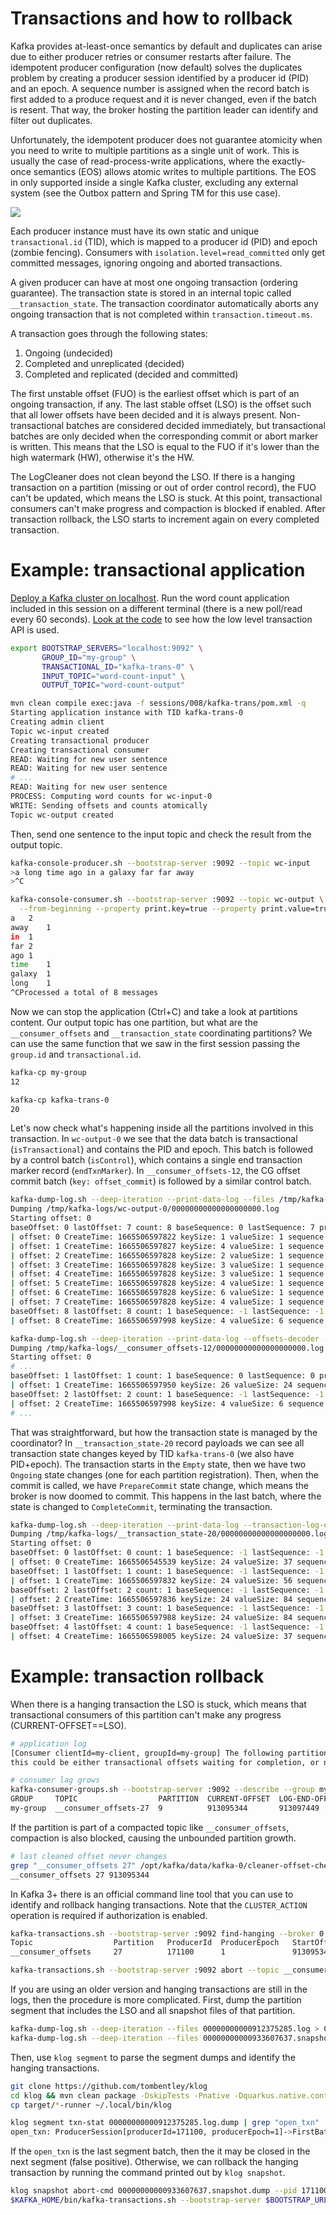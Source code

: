 # Transactions and how to rollback

Kafka provides at-least-once semantics by default and duplicates can arise due to either producer retries or consumer restarts after failure.
The idempotent producer configuration (now default) solves the duplicates problem by creating a producer session identified by a producer id (PID) and an epoch.
A sequence number is assigned when the record batch is first added to a produce request and it is never changed, even if the batch is resent.
That way, the broker hosting the partition leader can identify and filter out duplicates.

Unfortunately, the idempotent producer does not guarantee atomicity when you need to write to multiple partitions as a single unit of work.
This is usually the case of read-process-write applications, where the exactly-once semantics (EOS) allows atomic writes to multiple partitions.
The EOS in only supported inside a single Kafka cluster, excluding any external system (see the Outbox pattern and Spring TM for this use case).

![](images/trans.png)

Each producer instance must have its own static and unique `transactional.id` (TID), which is mapped to a producer id (PID) and epoch (zombie fencing).
Consumers with `isolation.level=read_committed` only get committed messages, ignoring ongoing and aborted transactions.

A given producer can have at most one ongoing transaction (ordering guarantee).
The transaction state is stored in an internal topic called `__transaction_state`.
The transaction coordinator automatically aborts any ongoing transaction that is not completed within `transaction.timeout.ms`.

A transaction goes through the following states:

1. Ongoing (undecided)
2. Completed and unreplicated (decided)
3. Completed and replicated (decided and committed)

The first unstable offset (FUO) is the earliest offset which is part of an ongoing transaction, if any.
The last stable offset (LSO) is the offset such that all lower offsets have been decided and it is always present.
Non-transactional batches are considered decided immediately, but transactional batches are only decided when the corresponding commit or abort marker is written.
This means that the LSO is equal to the FUO if it's lower than the high watermark (HW), otherwise it's the HW.

The LogCleaner does not clean beyond the LSO.
If there is a hanging transaction on a partition (missing or out of order control record), the FUO can't be updated, which means the LSO is stuck.
At this point, transactional consumers can't make progress and compaction is blocked if enabled.
After transaction rollback, the LSO starts to increment again on every completed transaction.

# Example: transactional application

[Deploy a Kafka cluster on localhost](/sessions/001).
Run the word count application included in this session on a different terminal (there is a new poll/read every 60 seconds).
[Look at the code](/sessions/008/kafka-trans) to see how the low level transaction API is used.

```sh
export BOOTSTRAP_SERVERS="localhost:9092" \
       GROUP_ID="my-group" \
       TRANSACTIONAL_ID="kafka-trans-0" \
       INPUT_TOPIC="word-count-input" \
       OUTPUT_TOPIC="word-count-output"

mvn clean compile exec:java -f sessions/008/kafka-trans/pom.xml -q
Starting application instance with TID kafka-trans-0
Creating admin client
Topic wc-input created
Creating transactional producer
Creating transactional consumer
READ: Waiting for new user sentence
READ: Waiting for new user sentence
# ...
READ: Waiting for new user sentence
PROCESS: Computing word counts for wc-input-0
WRITE: Sending offsets and counts atomically
Topic wc-output created
```

Then, send one sentence to the input topic and check the result from the output topic.

```sh
kafka-console-producer.sh --bootstrap-server :9092 --topic wc-input
>a long time ago in a galaxy far far away
>^C

kafka-console-consumer.sh --bootstrap-server :9092 --topic wc-output \
  --from-beginning --property print.key=true --property print.value=true
a	2
away	1
in	1
far	2
ago	1
time	1
galaxy	1
long	1
^CProcessed a total of 8 messages
```

Now we can stop the application (Ctrl+C) and take a look at partitions content.
Our output topic has one partition, but what are the `__consumer_offsets` and `__transaction_state` coordinating partitions?
We can use the same function that we saw in the first session passing the `group.id` and `transactional.id`.

```sh
kafka-cp my-group
12

kafka-cp kafka-trans-0
20
```

Let's now check what's happening inside all the partitions involved in this transaction.
In `wc-output-0` we see that the data batch is transactional (`isTransactional`) and contains the PID and epoch.
This batch is followed by a control batch (`isControl`), which contains a single end transaction marker record (`endTxnMarker`).
In `__consumer_offsets-12`, the CG offset commit batch (`key: offset_commit`) is followed by a similar control batch.

```sh
kafka-dump-log.sh --deep-iteration --print-data-log --files /tmp/kafka-logs/wc-output-0/00000000000000000000.log
Dumping /tmp/kafka-logs/wc-output-0/00000000000000000000.log
Starting offset: 0
baseOffset: 0 lastOffset: 7 count: 8 baseSequence: 0 lastSequence: 7 producerId: 0 producerEpoch: 0 partitionLeaderEpoch: 0 isTransactional: true isControl: false deleteHorizonMs: OptionalLong.empty position: 0 CreateTime: 1665506597828 size: 152 magic: 2 compresscodec: none crc: 3801140420 isvalid: true
| offset: 0 CreateTime: 1665506597822 keySize: 1 valueSize: 1 sequence: 0 headerKeys: [] key: a payload: 2
| offset: 1 CreateTime: 1665506597827 keySize: 4 valueSize: 1 sequence: 1 headerKeys: [] key: away payload: 1
| offset: 2 CreateTime: 1665506597828 keySize: 2 valueSize: 1 sequence: 2 headerKeys: [] key: in payload: 1
| offset: 3 CreateTime: 1665506597828 keySize: 3 valueSize: 1 sequence: 3 headerKeys: [] key: far payload: 2
| offset: 4 CreateTime: 1665506597828 keySize: 3 valueSize: 1 sequence: 4 headerKeys: [] key: ago payload: 1
| offset: 5 CreateTime: 1665506597828 keySize: 4 valueSize: 1 sequence: 5 headerKeys: [] key: time payload: 1
| offset: 6 CreateTime: 1665506597828 keySize: 6 valueSize: 1 sequence: 6 headerKeys: [] key: galaxy payload: 1
| offset: 7 CreateTime: 1665506597828 keySize: 4 valueSize: 1 sequence: 7 headerKeys: [] key: long payload: 1
baseOffset: 8 lastOffset: 8 count: 1 baseSequence: -1 lastSequence: -1 producerId: 0 producerEpoch: 0 partitionLeaderEpoch: 0 isTransactional: true isControl: true deleteHorizonMs: OptionalLong.empty position: 152 CreateTime: 1665506597998 size: 78 magic: 2 compresscodec: none crc: 3355926470 isvalid: true
| offset: 8 CreateTime: 1665506597998 keySize: 4 valueSize: 6 sequence: -1 headerKeys: [] endTxnMarker: COMMIT coordinatorEpoch: 0

kafka-dump-log.sh --deep-iteration --print-data-log --offsets-decoder --files /tmp/kafka-logs/__consumer_offsets-12/00000000000000000000.log
Dumping /tmp/kafka-logs/__consumer_offsets-12/00000000000000000000.log
Starting offset: 0
# ...
baseOffset: 1 lastOffset: 1 count: 1 baseSequence: 0 lastSequence: 0 producerId: 0 producerEpoch: 0 partitionLeaderEpoch: 0 isTransactional: true isControl: false deleteHorizonMs: OptionalLong.empty position: 339 CreateTime: 1665506597950 size: 118 magic: 2 compresscodec: none crc: 4199759988 isvalid: true
| offset: 1 CreateTime: 1665506597950 keySize: 26 valueSize: 24 sequence: 0 headerKeys: [] key: offset_commit::group=my-group,partition=wc-input-0 payload: offset=1
baseOffset: 2 lastOffset: 2 count: 1 baseSequence: -1 lastSequence: -1 producerId: 0 producerEpoch: 0 partitionLeaderEpoch: 0 isTransactional: true isControl: true deleteHorizonMs: OptionalLong.empty position: 457 CreateTime: 1665506597998 size: 78 magic: 2 compresscodec: none crc: 3355926470 isvalid: true
| offset: 2 CreateTime: 1665506597998 keySize: 4 valueSize: 6 sequence: -1 headerKeys: [] endTxnMarker: COMMIT coordinatorEpoch: 0
# ...
```

That was straightforward, but how the transaction state is managed by the coordinator? 
In `__transaction_state-20` record payloads we can see all transaction state changes keyed by TID `kafka-trans-0` (we also have PID+epoch).
The transaction starts in the `Empty` state, then we have two `Ongoing` state changes (one for each partition registration).
Then, when the commit is called, we have `PrepareCommit` state change, which means the broker is now doomed to commit.
This happens in the last batch, where the state is changed to `CompleteCommit`, terminating  the transaction.

```sh
kafka-dump-log.sh --deep-iteration --print-data-log --transaction-log-decoder --files /tmp/kafka-logs/__transaction_state-20/00000000000000000000.log
Dumping /tmp/kafka-logs/__transaction_state-20/00000000000000000000.log
Starting offset: 0
baseOffset: 0 lastOffset: 0 count: 1 baseSequence: -1 lastSequence: -1 producerId: -1 producerEpoch: -1 partitionLeaderEpoch: 0 isTransactional: false isControl: false deleteHorizonMs: OptionalLong.empty position: 0 CreateTime: 1665506545539 size: 130 magic: 2 compresscodec: none crc: 682337358 isvalid: true
| offset: 0 CreateTime: 1665506545539 keySize: 24 valueSize: 37 sequence: -1 headerKeys: [] key: transaction_metadata::transactionalId=kafka-trans-0 payload: producerId:0,producerEpoch:0,state=Empty,partitions=[],txnLastUpdateTimestamp=1665506545533,txnTimeoutMs=60000
baseOffset: 1 lastOffset: 1 count: 1 baseSequence: -1 lastSequence: -1 producerId: -1 producerEpoch: -1 partitionLeaderEpoch: 0 isTransactional: false isControl: false deleteHorizonMs: OptionalLong.empty position: 130 CreateTime: 1665506597832 size: 149 magic: 2 compresscodec: none crc: 3989189852 isvalid: true
| offset: 1 CreateTime: 1665506597832 keySize: 24 valueSize: 56 sequence: -1 headerKeys: [] key: transaction_metadata::transactionalId=kafka-trans-0 payload: producerId:0,producerEpoch:0,state=Ongoing,partitions=[wc-output-0],txnLastUpdateTimestamp=1665506597831,txnTimeoutMs=60000
baseOffset: 2 lastOffset: 2 count: 1 baseSequence: -1 lastSequence: -1 producerId: -1 producerEpoch: -1 partitionLeaderEpoch: 0 isTransactional: false isControl: false deleteHorizonMs: OptionalLong.empty position: 279 CreateTime: 1665506597836 size: 178 magic: 2 compresscodec: none crc: 4121781109 isvalid: true
| offset: 2 CreateTime: 1665506597836 keySize: 24 valueSize: 84 sequence: -1 headerKeys: [] key: transaction_metadata::transactionalId=kafka-trans-0 payload: producerId:0,producerEpoch:0,state=Ongoing,partitions=[__consumer_offsets-12,wc-output-0],txnLastUpdateTimestamp=1665506597836,txnTimeoutMs=60000
baseOffset: 3 lastOffset: 3 count: 1 baseSequence: -1 lastSequence: -1 producerId: -1 producerEpoch: -1 partitionLeaderEpoch: 0 isTransactional: false isControl: false deleteHorizonMs: OptionalLong.empty position: 457 CreateTime: 1665506597988 size: 178 magic: 2 compresscodec: none crc: 1820961623 isvalid: true
| offset: 3 CreateTime: 1665506597988 keySize: 24 valueSize: 84 sequence: -1 headerKeys: [] key: transaction_metadata::transactionalId=kafka-trans-0 payload: producerId:0,producerEpoch:0,state=PrepareCommit,partitions=[__consumer_offsets-12,wc-output-0],txnLastUpdateTimestamp=1665506597987,txnTimeoutMs=60000
baseOffset: 4 lastOffset: 4 count: 1 baseSequence: -1 lastSequence: -1 producerId: -1 producerEpoch: -1 partitionLeaderEpoch: 0 isTransactional: false isControl: false deleteHorizonMs: OptionalLong.empty position: 635 CreateTime: 1665506598005 size: 130 magic: 2 compresscodec: none crc: 4065405397 isvalid: true
| offset: 4 CreateTime: 1665506598005 keySize: 24 valueSize: 37 sequence: -1 headerKeys: [] key: transaction_metadata::transactionalId=kafka-trans-0 payload: producerId:0,producerEpoch:0,state=CompleteCommit,partitions=[],txnLastUpdateTimestamp=1665506597989,txnTimeoutMs=60000
```

# Example: transaction rollback

When there is a hanging transaction the LSO is stuck, which means that transactional consumers of this partition can't make any progress (CURRENT-OFFSET==LSO).

```sh
# application log
[Consumer clientId=my-client, groupId=my-group] The following partitions still have unstable offsets which are not cleared on the broker side: [__consumer_offsets-27], 
this could be either transactional offsets waiting for completion, or normal offsets waiting for replication after appending to local log

# consumer lag grows
kafka-consumer-groups.sh --bootstrap-server :9092 --describe --group my-group
GROUP     TOPIC                  PARTITION  CURRENT-OFFSET  LOG-END-OFFSET  LAG   CONSUMER-ID  HOST           CLIENT-ID
my-group  __consumer_offsets-27  9          913095344       913097449       2105  my-client-0  /10.60.172.97  my-client
```

If the partition is part of a compacted topic like `__consumer_offsets`, compaction is also blocked, causing the unbounded partition growth.

```sh
# last cleaned offset never changes
grep "__consumer_offsets 27" /opt/kafka/data/kafka-0/cleaner-offset-checkpoint
__consumer_offsets 27 913095344
```

In Kafka 3+ there is an official command line tool that you can use to identify and rollback hanging transactions.
Note that the `CLUSTER_ACTION` operation is required if authorization is enabled.

```sh
kafka-transactions.sh --bootstrap-server :9092 find-hanging --broker 0
Topic                  Partition   ProducerId  ProducerEpoch   StartOffset LastTimestamp               Duration(s)
__consumer_offsets     27          171100      1               913095344   2022-06-06T03:16:47Z        209793

kafka-transactions.sh --bootstrap-server :9092 abort --topic __consumer_offsets --partition 27 --start-offset 913095344
```

If you are using an older version and hanging transactions are still in the logs, then the procedure is more complicated.
First, dump the partition segment that includes the LSO and all snapshot files of that partition.

```sh
kafka-dump-log.sh --deep-iteration --files 00000000000912375285.log > 00000000000912375285.log.dump
kafka-dump-log.sh --deep-iteration --files 00000000000933607637.snapshot > 00000000000933607637.snapshot.dump
```

Then, use `klog segment` to parse the segment dumps and identify the hanging transactions.

```sh
git clone https://github.com/tombentley/klog
cd klog && mvn clean package -DskipTests -Pnative -Dquarkus.native.container-build=true
cp target/*-runner ~/.local/bin/klog

klog segment txn-stat 00000000000912375285.log.dump | grep "open_txn" | head -n1
open_txn: ProducerSession[producerId=171100, producerEpoch=1]->FirstBatchInTxn[firstBatchInTxn=Batch(baseOffset=913095344, lastOffset=913095344, count=1, baseSequence=0, lastSequence=0, producerId=171100, producerEpoch=1, partitionLeaderEpoch=38, isTransactional=true, isControl=false, position=76752106, createTime=2022-06-06T03:16:47.124Z, size=128, magic=2, compressCodec='none', crc=-2141709867, isValid=true), numDataBatches=1]
```

If the `open_txn` is the last segment batch, then the it may be closed in the next segment (false positive).
Otherwise, we can rollback the hanging transaction by running the command printed out by `klog snapshot`.

```sh
klog snapshot abort-cmd 00000000000933607637.snapshot.dump --pid 171100 --producer-epoch 1
$KAFKA_HOME/bin/kafka-transactions.sh --bootstrap-server $BOOTSTRAP_URL abort --topic $TOPIC_NAME --partition $PART_NUM --producer-id 171100 --producer-epoch 1 --coordinator-epoch 34
```
